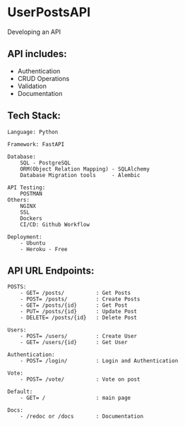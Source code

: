 # UserPostsAPI

Developing an API


## API includes:
- Authentication
- CRUD Operations
- Validation
- Documentation

## Tech Stack:

	Language: Python

	Framework: FastAPI	

	Database:
		SQL - PostgreSQL
		ORM(Object Relation Mapping) - SQLAlchemy
		Database Migration tools     - Alembic
	
	API Testing:
		POSTMAN
	Others:
		NGINX
		SSL
		Dockers
		CI/CD: Github Workflow
	
	Deployment:
		- Ubuntu
		- Heroku - Free	


## API URL Endpoints:
	POSTS:
		- GET= /posts/  	    : Get Posts
		- POST= /posts/		    : Create Posts
		- GET= /posts/{id}	    : Get Post
		- PUT= /posts/{id}	    : Update Post
		- DELETE= /posts/{id}	: Delete Post

	Users:
		- POST= /users/		    : Create User
		- GET= /users/{id}	    : Get User

	Authentication:
		- POST= /login/		    : Login and Authentication

	Vote:
		- POST= /vote/		    : Vote on post

	Default:
		- GET= /			    : main page

	Docs:
		- /redoc or /docs	    : Documentation